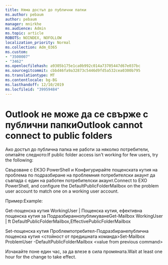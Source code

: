```yaml
---
title: Няма достъп до публични папки
ms.author: pebaum
author: pebaum
manager: mnirkhe
ms.audience: Admin
ms.topic: article
ROBOTS: NOINDEX, NOFOLLOW
localization_priority: Normal
ms.collection: Adm_O365
ms.custom:
- "3500007"
- "3462"
ms.openlocfilehash: a9305b175e1ca0b992c014a73705447d67e037bc
ms.sourcegitcommit: cbbd46fa9a32873c5446d9fd5a532cea0300b795
ms.translationtype: MT
ms.contentlocale: bg-BG
ms.lasthandoff: 12/10/2019
ms.locfileid: "39959484"
---
```

# <a name="outlook-cannot-connect-to-public-folders"></a><span data-ttu-id="0a27b-102">Outlook не може да се свърже с публични папки</span><span class="sxs-lookup"><span data-stu-id="0a27b-102">Outlook cannot connect to public folders</span></span>

<span data-ttu-id="0a27b-103">Ако достъп до публична папка не работи за няколко потребители, опитайте следното:</span><span class="sxs-lookup"><span data-stu-id="0a27b-103">If public folder access isn't working for few users, try the following:</span></span>

<span data-ttu-id="0a27b-104">Свързване с ЕКЗО PowerShell и Конфигурирайте пощенската кутия на проблема по подразбиране на проблемния потребителски акаунт да съвпада с един на работен потребителски акаунт.</span><span class="sxs-lookup"><span data-stu-id="0a27b-104">Connect to EXO PowerShell, and configure the DefaultPublicFolderMailbox on the problem user account to match one on a working user account.</span></span>

<span data-ttu-id="0a27b-105">Пример:</span><span class="sxs-lookup"><span data-stu-id="0a27b-105">Example:</span></span>

<span data-ttu-id="0a27b-106">Get-пощенска кутия WorkingUser | Пощенска кутия, ефективна пощенска кутия за Подразбираннопубликуване</span><span class="sxs-lookup"><span data-stu-id="0a27b-106">Get-Mailbox WorkingUser | ft DefaultPublicFolderMailbox,EffectivePublicFolderMailbox</span></span>

<span data-ttu-id="0a27b-107">Set-пощенска кутия Проблемпотребител-Подразбиранепублична пощенска кутия \<стойност от предишната команда></span><span class="sxs-lookup"><span data-stu-id="0a27b-107">Set-Mailbox ProblemUser -DefaultPublicFolderMailbox \<value from previous command></span></span>

<span data-ttu-id="0a27b-108">Изчакайте поне един час, за да влезе в сила промяната.</span><span class="sxs-lookup"><span data-stu-id="0a27b-108">Wait at least one hour for the change to take effect.</span></span>